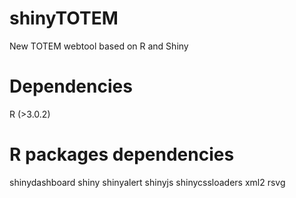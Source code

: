 # shinyTOTEM
New TOTEM webtool based on R and Shiny

# Dependencies
R (>3.0.2)

# R packages dependencies
shinydashboard
shiny
shinyalert
shinyjs
shinycssloaders
xml2
rsvg
